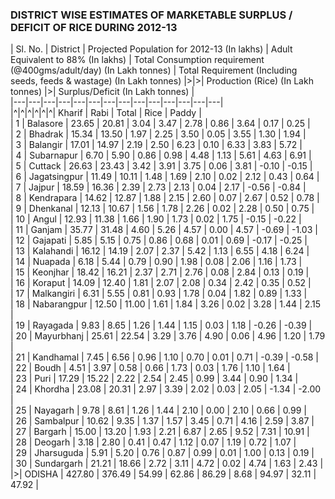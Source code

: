 ### DISTRICT WISE ESTIMATES OF MARKETABLE SURPLUS / DEFICIT OF RICE DURING 2012-13

| Sl. No. | District | Projected Population for 2012-13 (In lakhs) | Adult Equivalent to 88% (In lakhs) | Total Consumption requirement (@400gms/adult/day) (In Lakh tonnes) | Total Requirement (Including seeds, feeds & wastage) (In Lakh tonnes) |>|>| Production (Rice) (In Lakh tonnes) |>| Surplus/Deficit (In Lakh tonnes) |  
|---|---|---|---|---|---|---|---|---|---|---|---|---|---|  
|^|^|^|^|^|^| Kharif | Rabi | Total | Rice | Paddy |  
| 1 | Balasore | 23.65 | 20.81 | 3.04 | 3.47 | 2.78 | 0.86 | 3.64 | 0.17 | 0.25 |  
| 2 | Bhadrak | 15.34 | 13.50 | 1.97 | 2.25 | 3.50 | 0.05 | 3.55 | 1.30 | 1.94 |  
| 3 | Balangir | 17.01 | 14.97 | 2.19 | 2.50 | 6.23 | 0.10 | 6.33 | 3.83 | 5.72 |  
| 4 | Subarnapur | 6.70 | 5.90 | 0.86 | 0.98 | 4.48 | 1.13 | 5.61 | 4.63 | 6.91 |  
| 5 | Cuttack | 26.63 | 23.43 | 3.42 | 3.91 | 3.75 | 0.06 | 3.81 | -0.10 | -0.15 |  
| 6 | Jagatsingpur | 11.49 | 10.11 | 1.48 | 1.69 | 2.10 | 0.02 | 2.12 | 0.43 | 0.64 |  
| 7 | Jajpur | 18.59 | 16.36 | 2.39 | 2.73 | 2.13 | 0.04 | 2.17 | -0.56 | -0.84 |  
| 8 | Kendrapara | 14.62 | 12.87 | 1.88 | 2.15 | 2.60 | 0.07 | 2.67 | 0.52 | 0.78 |  
| 9 | Dhenkanal | 12.13 | 10.67 | 1.56 | 1.78 | 2.26 | 0.02 | 2.28 | 0.50 | 0.75 |  
| 10 | Angul | 12.93 | 11.38 | 1.66 | 1.90 | 1.73 | 0.02 | 1.75 | -0.15 | -0.22 |  
| 11 | Ganjam | 35.77 | 31.48 | 4.60 | 5.26 | 4.57 | 0.00 | 4.57 | -0.69 | -1.03 |  
| 12 | Gajapati | 5.85 | 5.15 | 0.75 | 0.86 | 0.68 | 0.01 | 0.69 | -0.17 | -0.25 |  
| 13 | Kalahandi | 16.12 | 14.19 | 2.07 | 2.37 | 5.42 | 1.13 | 6.55 | 4.18 | 6.24 |  
| 14 | Nuapada | 6.18 | 5.44 | 0.79 | 0.90 | 1.98 | 0.08 | 2.06 | 1.16 | 1.73 |  
| 15 | Keonjhar | 18.42 | 16.21 | 2.37 | 2.71 | 2.76 | 0.08 | 2.84 | 0.13 | 0.19 |  
| 16 | Koraput | 14.09 | 12.40 | 1.81 | 2.07 | 2.08 | 0.34 | 2.42 | 0.35 | 0.52 |  
| 17 | Malkangiri | 6.31 | 5.55 | 0.81 | 0.93 | 1.78 | 0.04 | 1.82 | 0.89 | 1.33 |  
| 18 | Nabarangpur | 12.50 | 11.00 | 1.61 | 1.84 | 3.26 | 0.02 | 3.28 | 1.44 | 2.15 |  
| 19 | Rayagada | 9.83 | 8.65 | 1.26 | 1.44 | 1.15 | 0.03 | 1.18 | -0.26 | -0.39 |  
| 20 | Mayurbhanj | 25.61 | 22.54 | 3.29 | 3.76 | 4.90 | 0.06 | 4.96 | 1.20 | 1.79 |  
| 21 | Kandhamal | 7.45 | 6.56 | 0.96 | 1.10 | 0.70 | 0.01 | 0.71 | -0.39 | -0.58 |  
| 22 | Boudh | 4.51 | 3.97 | 0.58 | 0.66 | 1.73 | 0.03 | 1.76 | 1.10 | 1.64 |  
| 23 | Puri | 17.29 | 15.22 | 2.22 | 2.54 | 2.45 | 0.99 | 3.44 | 0.90 | 1.34 |  
| 24 | Khordha | 23.08 | 20.31 | 2.97 | 3.39 | 2.02 | 0.03 | 2.05 | -1.34 | -2.00 |  
| 25 | Nayagarh | 9.78 | 8.61 | 1.26 | 1.44 | 2.10 | 0.00 | 2.10 | 0.66 | 0.99 |  
| 26 | Sambalpur | 10.62 | 9.35 | 1.37 | 1.57 | 3.45 | 0.71 | 4.16 | 2.59 | 3.87 |  
| 27 | Bargarh | 15.00 | 13.20 | 1.93 | 2.21 | 6.87 | 2.65 | 9.52 | 7.31 | 10.91 |  
| 28 | Deogarh | 3.18 | 2.80 | 0.41 | 0.47 | 1.12 | 0.07 | 1.19 | 0.72 | 1.07 |  
| 29 | Jharsuguda | 5.91 | 5.20 | 0.76 | 0.87 | 0.99 | 0.01 | 1.00 | 0.13 | 0.19 |  
| 30 | Sundargarh | 21.21 | 18.66 | 2.72 | 3.11 | 4.72 | 0.02 | 4.74 | 1.63 | 2.43 |  
|>| ODISHA | 427.80 | 376.49 | 54.99 | 62.86 | 86.29 | 8.68 | 94.97 | 32.11 | 47.92 |  
